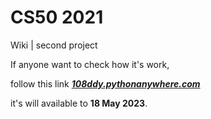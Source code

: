 # CS50 2021

Wiki | second project

If anyone want to check how it's work,

follow this link ***[108ddy.pythonanywhere.com](https://108ddy.pythonanywhere.com)***

it's will available to **18 May 2023**.

